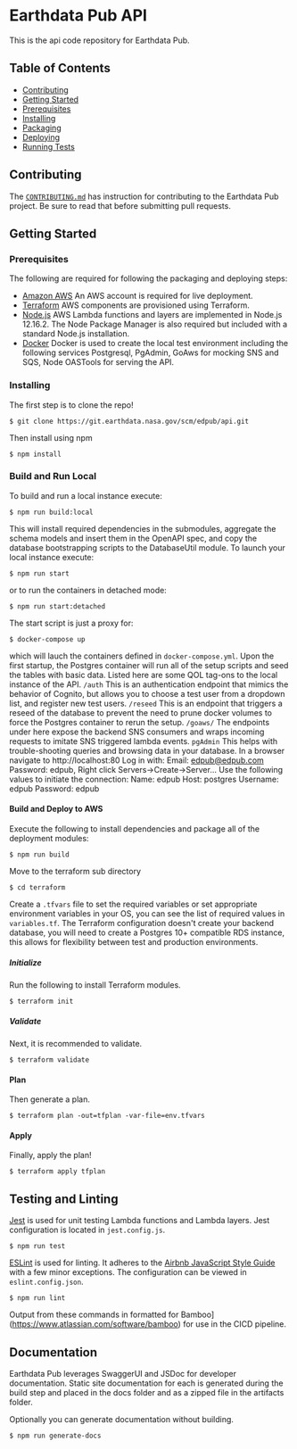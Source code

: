 # Earthdata Pub API

This is the api code repository for Earthdata Pub.

## Table of Contents

- [Contributing](#contributing)
- [Getting Started](#getting-started)
- [Prerequisites](#prerequisites)
- [Installing](#installing)
- [Packaging](#packaging)
- [Deploying](#deploying)
- [Running Tests](#running-tests)

## Contributing

The [`CONTRIBUTING.md`](./CONTRIBUTING.md) has instruction for contributing to the Earthdata Pub project. Be sure to read that before submitting pull requests.

## Getting Started

### Prerequisites
The following are required for following the packaging and deploying steps:
* [Amazon AWS](https://aws.amazon.com/) An AWS account is required for live deployment.
* [Terraform](https://github.com/hashicorp/terraform) AWS components are provisioned using Terraform.
* [Node.js](https://nodejs.org/en/download/) AWS Lambda functions and layers are implemented in Node.js 12.16.2. The Node Package Manager is also required but included with a standard Node.js installation.
* [Docker](https://www.docker.com/) Docker is used to create the local test environment including the following services Postgresql, PgAdmin, GoAws for mocking SNS and SQS, Node OASTools for serving the API.

### Installing
The first step is to clone the repo!
```
$ git clone https://git.earthdata.nasa.gov/scm/edpub/api.git
```
Then install using npm
```
$ npm install
```

### Build and Run Local
To build and run a local instance execute:
```
$ npm run build:local
```
This will install required dependencies in the submodules, aggregate the schema models and insert them in the OpenAPI spec, and copy the database bootstrapping scripts to the DatabaseUtil module.
To launch your local instance execute:
```
$ npm run start
```
or to run the containers in detached mode:
```
$ npm run start:detached
```
The start script is just a proxy for:
```
$ docker-compose up
```
which will lauch the containers defined in `docker-compose.yml`.
Upon the first startup, the Postgres container will run all of the setup scripts and seed the tables with basic data.
Listed here are some QOL tag-ons to the local instance of the API.
`/auth` This is an authentication endpoint that mimics the behavior of Cognito, but allows you to choose a test user from a dropdown list, and register new test users.
`/reseed` This is an endpoint that triggers a reseed of the database to prevent the need to prune docker volumes to force the Postgres container to rerun the setup.
`/goaws/` The endpoints under here expose the backend SNS consumers and wraps incoming requests to imitate SNS triggered lambda events.
`pgAdmin` This helps with trouble-shooting queries and browsing data in your database. In a browser navigate to http://localhost:80
  Log in with:
    Email: edpub@edpub.com
    Password: edpub,
  Right click Servers->Create->Server... Use the following values to initiate the connection:
    Name: edpub
    Host: postgres
    Username: edpub
    Password: edpub

#### Build and Deploy to AWS
Execute the following to install dependencies and package all of the deployment modules:
```
$ npm run build
```
Move to the terraform sub directory
```
$ cd terraform
```
Create a `.tfvars` file to set the required variables or set appropriate environment variables in your OS, you can see the list of required values in `variables.tf`. The Terraform configuration doesn't create your backend database, you will need to create a Postgres 10+ compatible RDS instance, this allows for flexibility between test and production environments.

##### Initialize
Run the following to install Terraform modules.
```
$ terraform init
```
##### Validate
Next, it is recommended to validate.
```
$ terraform validate
```
#### Plan
Then generate a plan.
```
$ terraform plan -out=tfplan -var-file=env.tfvars
```
#### Apply
Finally, apply the plan!
```
$ terraform apply tfplan
```

## Testing and Linting

[Jest](https://jestjs.io/) is used for unit testing Lambda functions and Lambda layers. Jest configuration is located in `jest.config.js`.

```
$ npm run test
```

[ESLint](https://github.com/eslint/eslint) is used for linting. It adheres to the [Airbnb JavaScript Style Guide](https://github.com/airbnb/javascript) with a few minor exceptions. The configuration can be viewed in `eslint.config.json`.

```
$ npm run lint
```

Output from these commands in formatted for Bamboo](https://www.atlassian.com/software/bamboo) for use in the CICD pipeline.

## Documentation

Earthdata Pub leverages SwaggerUI and JSDoc for developer documentation. Static site documentation for each is generated during the build step and placed in the docs folder and as a zipped file in the artifacts folder.

Optionally you can generate documentation without building.
```
$ npm run generate-docs
```
